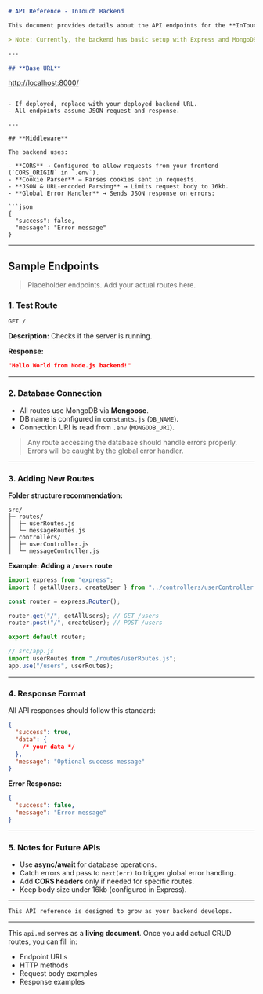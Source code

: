 ```markdown
# API Reference - InTouch Backend

This document provides details about the API endpoints for the **InTouch backend**.

> Note: Currently, the backend has basic setup with Express and MongoDB. Add routes here as you develop them.

---

## **Base URL**
```

[http://localhost:8000/](http://localhost:8000/)

````

- If deployed, replace with your deployed backend URL.
- All endpoints assume JSON request and response.

---

## **Middleware**

The backend uses:

- **CORS** → Configured to allow requests from your frontend (`CORS_ORIGIN` in `.env`).
- **Cookie Parser** → Parses cookies sent in requests.
- **JSON & URL-encoded Parsing** → Limits request body to 16kb.
- **Global Error Handler** → Sends JSON response on errors:

```json
{
  "success": false,
  "message": "Error message"
}
````

---

## **Sample Endpoints**

> Placeholder endpoints. Add your actual routes here.

### **1. Test Route**

```
GET /
```

**Description:** Checks if the server is running.

**Response:**

```json
"Hello World from Node.js backend!"
```

---

### **2. Database Connection**

- All routes use MongoDB via **Mongoose**.
- DB name is configured in `constants.js` (`DB_NAME`).
- Connection URI is read from `.env` (`MONGODB_URI`).

> Any route accessing the database should handle errors properly. Errors will be caught by the global error handler.

---

### **3. Adding New Routes**

**Folder structure recommendation:**

```
src/
├─ routes/
│  ├─ userRoutes.js
│  └─ messageRoutes.js
├─ controllers/
│  ├─ userController.js
│  └─ messageController.js
```

**Example: Adding a `/users` route**

```javascript
import express from "express";
import { getAllUsers, createUser } from "../controllers/userController.js";

const router = express.Router();

router.get("/", getAllUsers); // GET /users
router.post("/", createUser); // POST /users

export default router;
```

```javascript
// src/app.js
import userRoutes from "./routes/userRoutes.js";
app.use("/users", userRoutes);
```

---

### **4. Response Format**

All API responses should follow this standard:

```json
{
  "success": true,
  "data": {
    /* your data */
  },
  "message": "Optional success message"
}
```

**Error Response:**

```json
{
  "success": false,
  "message": "Error message"
}
```

---

### **5. Notes for Future APIs**

- Use **async/await** for database operations.
- Catch errors and pass to `next(err)` to trigger global error handling.
- Add **CORS headers** only if needed for specific routes.
- Keep body size under 16kb (configured in Express).

---

```
This API reference is designed to grow as your backend develops.
```

---

This `api.md` serves as a **living document**. Once you add actual CRUD routes, you can fill in:

- Endpoint URLs
- HTTP methods
- Request body examples
- Response examples
